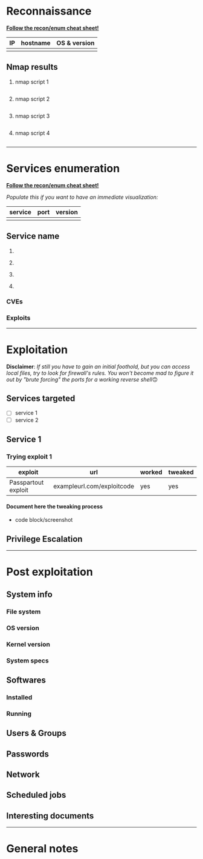 # Reconnaissance
**[Follow the recon/enum cheat sheet!](Box%20template/recon_enum_methodology%F0%9F%9B%B0.md)**

| IP  | hostname | OS & version |
| --- | -------- | ------- |
|     |          |         |
## Nmap results

1. nmap script 1
	```bash
	```
1. nmap script 2
	```bash
	```
1. nmap script 3
	```bash
	```
1. nmap script 4
	```bash
	```

---
# Services enumeration
**[Follow the recon/enum cheat sheet!](Box%20template/recon_enum_methodology%F0%9F%9B%B0.md)**

*Populate this if you want to have an immediate visualization:*

| service | port | version |
| ------- | ---- | ------- |
|      |      |         |


## Service name
1. 
	```bash
	
	```
2. 
	```bash
	
	```
3. 
	```bash
	```
4. 
	```bash
	
	```

### CVEs
### Exploits
---
# Exploitation

**Disclaimer**: *If still you have to gain an initial foothold, but you can access local files, try to look for firewall's rules. You won't become mad to figure it out by "brute forcing" the ports for a working reverse shell*🙃


## Services targeted
- [ ] service 1
- [ ] service 2
## Service 1
### Trying exploit 1
| exploit      | url                        | worked | tweaked |
| ------------ | -------------------------- | ------ | ------- |
| Passpartout exploit | exampleurl.com/exploitcode | yes    | yes        |

#### Document here the tweaking process
- code block/screenshot

## Privilege Escalation

---
# Post exploitation
## System info
### File system
### OS version
### Kernel version
### System specs
## Softwares
### Installed
### Running
## Users & Groups
## Passwords
## Network
## Scheduled jobs
## Interesting documents

---
# General notes